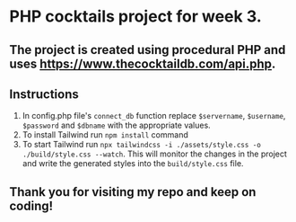 # PHP cocktails project for week 3.

## The project is created using procedural PHP and uses https://www.thecocktaildb.com/api.php.

## Instructions

1. In config.php file's `connect_db` function replace `$servername`, `$username`, `$password` and `$dbname` with the appropriate values.
2. To install Tailwind run `npm install` command
3. To start Tailwind run `npx tailwindcss -i ./assets/style.css -o ./build/style.css --watch`. This will monitor the changes in the project and write the generated styles into the `build/style.css` file.

## Thank you for visiting my repo and keep on coding!
